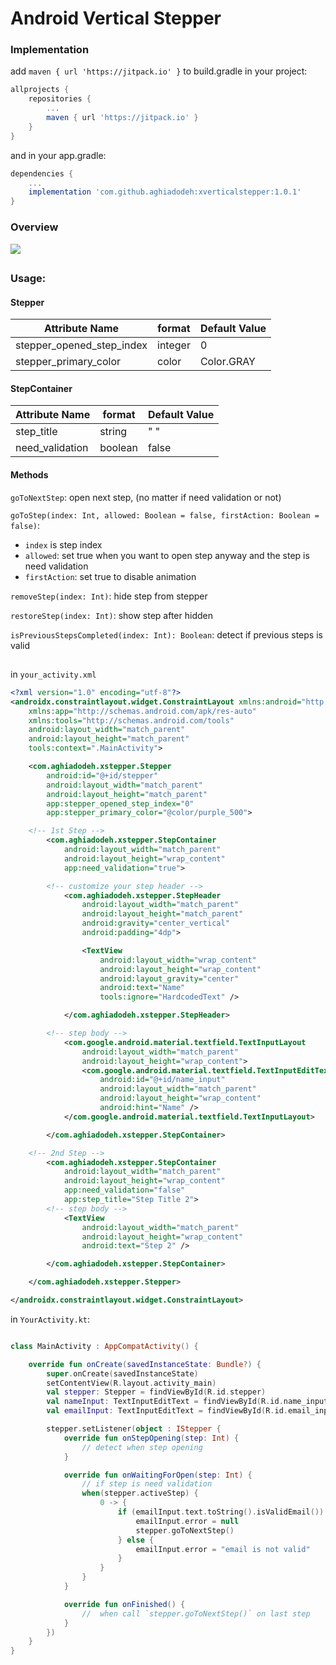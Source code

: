 # Android Vertical Stepper

### Implementation
add `maven { url 'https://jitpack.io' }` to build.gradle in your project:
``` groovy
allprojects {
    repositories {
		...
        maven { url 'https://jitpack.io' }
    }
}
```
and in your app.gradle:
``` groovy
dependencies {
	...
	implementation 'com.github.aghiadodeh:xverticalstepper:1.0.1'
}
```


### Overview
![](https://s8.gifyu.com/images/ezgif-7-8f1b38f22ddd.gif)

## 

### Usage:

#### Stepper

Attribute Name | format | Default Value
------------- | ------------- | -------------
stepper_opened_step_index  | integer | 0
stepper_primary_color  | color | Color.GRAY

#### StepContainer

Attribute Name | format | Default Value
------------- | ------------- | -------------
step_title  | string | " "
need_validation  | boolean | false


#### Methods

`goToNextStep`: open next step, (no matter if need validation or not)

`goToStep(index: Int, allowed: Boolean = false, firstAction: Boolean = false)`:
* `index` is step index
* `allowed`: set true when you want to open step anyway and the step is need validation
* `firstAction`: set true to disable animation

`removeStep(index: Int)`: hide step from stepper

`restoreStep(index: Int)`: show step after hidden

`isPreviousStepsCompleted(index: Int): Boolean`: detect if previous steps is valid
## 

in `your_activity.xml`
```xml
<?xml version="1.0" encoding="utf-8"?>
<androidx.constraintlayout.widget.ConstraintLayout xmlns:android="http://schemas.android.com/apk/res/android"
    xmlns:app="http://schemas.android.com/apk/res-auto"
    xmlns:tools="http://schemas.android.com/tools"
    android:layout_width="match_parent"
    android:layout_height="match_parent"
    tools:context=".MainActivity">

    <com.aghiadodeh.xstepper.Stepper
        android:id="@+id/stepper"
        android:layout_width="match_parent"
        android:layout_height="match_parent"
        app:stepper_opened_step_index="0"
        app:stepper_primary_color="@color/purple_500">

	<!-- 1st Step -->
        <com.aghiadodeh.xstepper.StepContainer
            android:layout_width="match_parent"
            android:layout_height="wrap_content"
            app:need_validation="true">

	    <!-- customize your step header -->
            <com.aghiadodeh.xstepper.StepHeader
                android:layout_width="match_parent"
                android:layout_height="match_parent"
                android:gravity="center_vertical"
                android:padding="4dp">

                <TextView
                    android:layout_width="wrap_content"
                    android:layout_height="wrap_content"
                    android:layout_gravity="center"
                    android:text="Name"
                    tools:ignore="HardcodedText" />

            </com.aghiadodeh.xstepper.StepHeader>

	    <!-- step body -->
            <com.google.android.material.textfield.TextInputLayout
                android:layout_width="match_parent"
                android:layout_height="wrap_content">
                <com.google.android.material.textfield.TextInputEditText
                    android:id="@+id/name_input"
                    android:layout_width="match_parent"
                    android:layout_height="wrap_content"
                    android:hint="Name" />
            </com.google.android.material.textfield.TextInputLayout>

        </com.aghiadodeh.xstepper.StepContainer>

	<!-- 2nd Step -->
        <com.aghiadodeh.xstepper.StepContainer
            android:layout_width="match_parent"
            android:layout_height="wrap_content"
            app:need_validation="false"
            app:step_title="Step Title 2">
	    <!-- step body -->
            <TextView
                android:layout_width="match_parent"
                android:layout_height="wrap_content"
                android:text="Step 2" />

        </com.aghiadodeh.xstepper.StepContainer>

    </com.aghiadodeh.xstepper.Stepper>

</androidx.constraintlayout.widget.ConstraintLayout>
```

in `YourActivity.kt`:
```kotlin

class MainActivity : AppCompatActivity() {

    override fun onCreate(savedInstanceState: Bundle?) {
        super.onCreate(savedInstanceState)
        setContentView(R.layout.activity_main)
        val stepper: Stepper = findViewById(R.id.stepper)
        val nameInput: TextInputEditText = findViewById(R.id.name_input)
        val emailInput: TextInputEditText = findViewById(R.id.email_input)

        stepper.setListener(object : IStepper {
            override fun onStepOpening(step: Int) {
                // detect when step opening
            }

            override fun onWaitingForOpen(step: Int) {
                // if step is need validation
                when(stepper.activeStep) {
                    0 -> {
                        if (emailInput.text.toString().isValidEmail()) {
                            emailInput.error = null
                            stepper.goToNextStep()
                        } else {
                            emailInput.error = "email is not valid"
                        }
                    }
                }
            }

            override fun onFinished() {
                //  when call `stepper.goToNextStep()` on last step
            }
        })
    }
}
```

